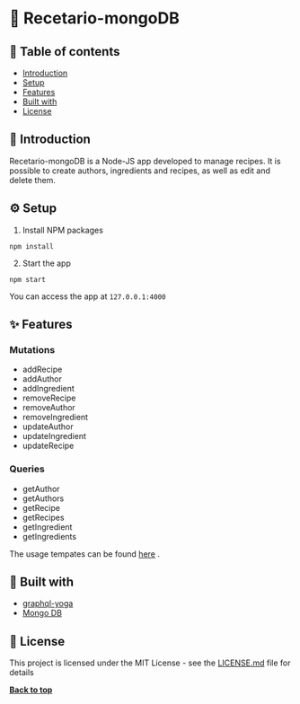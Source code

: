 #  :notebook: Recetario-mongoDB  

##  :memo: Table of contents

- [Introduction](#Introduction)
- [Setup](#Setup)
- [Features](#features)
- [Built with](#Built-with)
- [License](#License)

## :fork_and_knife: Introduction

Recetario-mongoDB is a Node-JS app developed to manage recipes. It is possible to create authors, ingredients and recipes, as well as edit and delete them.

## :gear: Setup

1. Install NPM packages

```
npm install
```

2. Start the app

```
npm start
```

You can access the app at  ```127.0.0.1:4000```

##   :sparkles: Features

### Mutations

- addRecipe
- addAuthor
- addIngredient
- removeRecipe
- removeAuthor
- removeIngredient
- updateAuthor
- updateIngredient
- updateRecipe

### Queries

- getAuthor
- getAuthors
- getRecipe
- getRecipes
- getIngredient
- getIngredients

The usage tempates can be found [here](./queriesTemplates.md) .

## :wrench: Built with

- [graphql-yoga](https://www.npmjs.com/package/graphql-yoga)
- [Mongo DB](https://www.mongodb.com/cloud/atlas)

## :page_facing_up: License

This project is licensed under the MIT License - see the [LICENSE.md](https://github.com/LauraRgz/Recetario/blob/master/LICENSE.md) file for details

**[Back to top](#Table-of-contents)**
